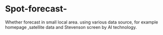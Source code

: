# Spot-forecast-
Whether forecast in small local area. using various data source, for example  homepage ,satellite data and Stevenson screen by AI technology.
